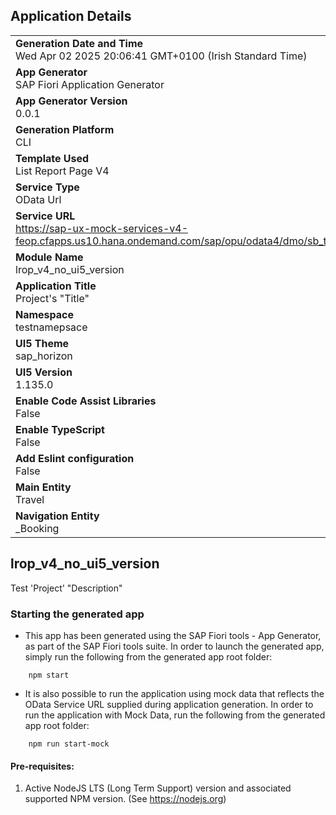 ## Application Details
|               |
| ------------- |
|**Generation Date and Time**<br>Wed Apr 02 2025 20:06:41 GMT+0100 (Irish Standard Time)|
|**App Generator**<br>SAP Fiori Application Generator|
|**App Generator Version**<br>0.0.1|
|**Generation Platform**<br>CLI|
|**Template Used**<br>List Report Page V4|
|**Service Type**<br>OData Url|
|**Service URL**<br>https://sap-ux-mock-services-v4-feop.cfapps.us10.hana.ondemand.com/sap/opu/odata4/dmo/sb_travel_mduu_o4/srvd/dmo/sd_travel_mduu/0001/|
|**Module Name**<br>lrop_v4_no_ui5_version|
|**Application Title**<br>Project&#39;s &#34;Title&#34;|
|**Namespace**<br>testnamepsace|
|**UI5 Theme**<br>sap_horizon|
|**UI5 Version**<br>1.135.0|
|**Enable Code Assist Libraries**<br>False|
|**Enable TypeScript**<br>False|
|**Add Eslint configuration**<br>False|
|**Main Entity**<br>Travel|
|**Navigation Entity**<br>_Booking|

## lrop_v4_no_ui5_version

Test &#39;Project&#39; &#34;Description&#34;

### Starting the generated app

-   This app has been generated using the SAP Fiori tools - App Generator, as part of the SAP Fiori tools suite.  In order to launch the generated app, simply run the following from the generated app root folder:

```
    npm start
```

- It is also possible to run the application using mock data that reflects the OData Service URL supplied during application generation.  In order to run the application with Mock Data, run the following from the generated app root folder:

```
    npm run start-mock
```

#### Pre-requisites:

1. Active NodeJS LTS (Long Term Support) version and associated supported NPM version.  (See https://nodejs.org)


